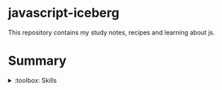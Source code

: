 # javascript-iceberg
This repository contains my study notes, recipes and learning about js.


# Summary 


<details>
  <summary> :toolbox: Skills </summary>
| Layer  | Content | Status | Link
| ------------- | ------------- |------------- |------------- |
| 1  | Variable: Declaration  | :x: | :link:
| 1  | Variable: Hoisting  |:x:  | :link:
| 1  | Variable: Scope  | :x:| :link:
| 1  | Datatype: Primitive  |:x: | :link:
| 1  | Datatype: Objects  |:x: | :link:
| 1  | Casting: Conversion vs Coercion  | :x:| :link:
| 1  | Casting: Implicit vs Implicit Cast  | :x:| :link:
| 1  | Data Struct: Index (Array/Type Array) |:x: | :link:
| 1  | Data Struct: Keyed (Map/Weak/Set) |:x: | :link:
| 1  | Data Struct: Json  | :x:| :link:
| 2  | Loop: For...in / of  |:x: | :link:
| 2  | Loop: while  | :x:| :link:
| 2  | Loop: break + Continue  |:x: | :link:
| 2  | Expressions  | :x:| :link:
| 2  | Operators  |:x: | :link:
| 2  | Flow Control: If  |:x: | :link:
| 2  | Flow Control: Exceptions   |:x: | :link:
| 3  | Functions: Declaration   |:x: | :link:
| 3  | Functions: Arguments   |:x: | :link:
| 3  | Functions: Scope, Recursion, Closure   | :x:| :link:
| 3  | Async: Timeout and Interval   | :x:| :link:
| 3  | Async: Callback   | :x:| :link:
| 3  | Async: Promise   | :x:| :link:
| 3  | Async: Async/Await   |:x: | :link:
| 3  | Test: Jest  | :x:| :link:
| 4 | Classes: OOP  |:x: | :link:
| 4 | Classes: Modules  |:x: | :link:
| 4 | Extra: Iterator and Generator | :x:| :link:
| 4 | Extra: Memory Manager (Lifecycle and Garbage Collector) | :x:| :link:

<details>

| Side Projects | Status | Link
| ------------- |------------- |------------- |
| NodeJS-Iceberg | :x: | :link:
| Typescript-Iceberg | :x: |  :link: